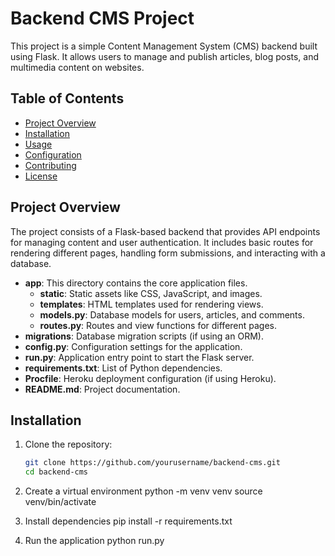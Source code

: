 # Backend CMS Project

This project is a simple Content Management System (CMS) backend built using Flask. It allows users to manage and publish articles, blog posts, and multimedia content on websites.

## Table of Contents

- [Project Overview](#project-overview)
- [Installation](#installation)
- [Usage](#usage)
- [Configuration](#configuration)
- [Contributing](#contributing)
- [License](#license)

## Project Overview

The project consists of a Flask-based backend that provides API endpoints for managing content and user authentication. It includes basic routes for rendering different pages, handling form submissions, and interacting with a database.

- **app**: This directory contains the core application files.
  - **static**: Static assets like CSS, JavaScript, and images.
  - **templates**: HTML templates used for rendering views.
  - **models.py**: Database models for users, articles, and comments.
  - **routes.py**: Routes and view functions for different pages.
- **migrations**: Database migration scripts (if using an ORM).
- **config.py**: Configuration settings for the application.
- **run.py**: Application entry point to start the Flask server.
- **requirements.txt**: List of Python dependencies.
- **Procfile**: Heroku deployment configuration (if using Heroku).
- **README.md**: Project documentation.

## Installation

1. Clone the repository:

   ```sh
   git clone https://github.com/yourusername/backend-cms.git
   cd backend-cms


2. Create a virtual environment
python -m venv venv
source venv/bin/activate


3. Install dependencies
pip install -r requirements.txt


4. Run the application
python run.py
